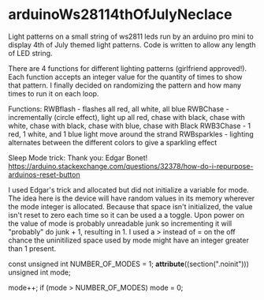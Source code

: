 # arduinoWs28114thOfJulyNeclace
Light patterns on a small string of ws2811 leds run by an arduino pro mini to display 4th of July themed light patterns. Code is written to allow any length of LED string.

There are 4 functions for different lighting patterns (girlfriend approved!). Each function accepts an integer value for the quantity of times to show that pattern. I finally decided on randomizing the pattern and how many times to run it on each loop.

Functions:
  RWBflash - flashes all red, all white, all blue
  RWBChase - incrementally (circle effect), light up all red, chase with black, chase with white, chase with black, chase with blue, chase with Black
  RWB3Chase - 1 red, 1 white, and 1 blue light move around the strand 
  RWBsparkles - lighting alternates between the different colors to give a sparkling effect

Sleep Mode trick:
Thank you: Edgar Bonet! https://arduino.stackexchange.com/questions/32378/how-do-i-repurpose-arduinos-reset-button

I used Edgar's trick and allocated but did not initialize a variable for mode. The idea here is the device will have random values in its memory wherever the mode integer is allocated. Because that space isn't initialized, the value isn't reset to zero each time so it can be used a a toggle. Upon power on the value of mode is probably unreadable junk so incrementing it will "probably" do junk + 1, resulting in 1. I used a > instead of = on the off chance the uninitilized space used by mode might have an integer greater than 1 present.

const unsigned int NUMBER_OF_MODES = 1;
__attribute__((section(".noinit"))) unsigned int mode;

mode++;
if (mode > NUMBER_OF_MODES)
  mode = 0;
